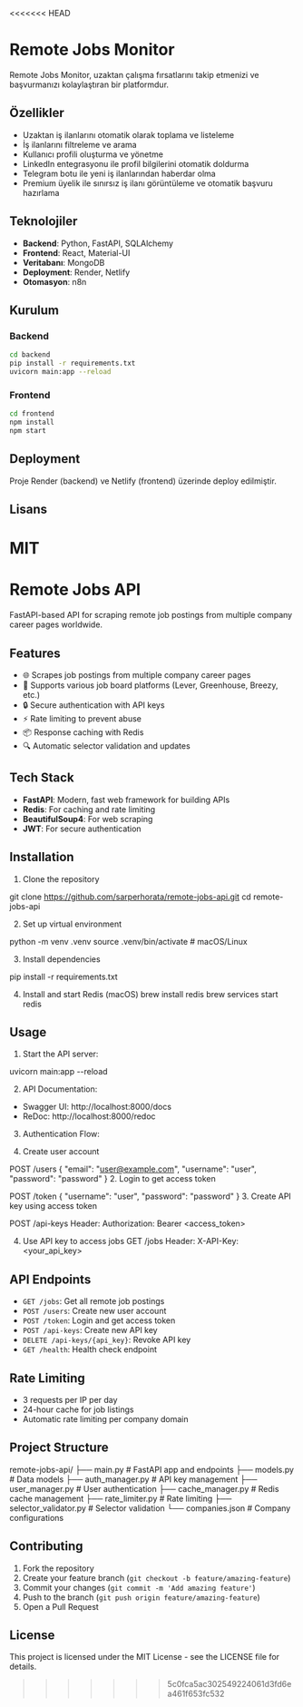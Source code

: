 <<<<<<< HEAD
# Remote Jobs Monitor

Remote Jobs Monitor, uzaktan çalışma fırsatlarını takip etmenizi ve başvurmanızı kolaylaştıran bir platformdur.

## Özellikler

- Uzaktan iş ilanlarını otomatik olarak toplama ve listeleme
- İş ilanlarını filtreleme ve arama
- Kullanıcı profili oluşturma ve yönetme
- LinkedIn entegrasyonu ile profil bilgilerini otomatik doldurma
- Telegram botu ile yeni iş ilanlarından haberdar olma
- Premium üyelik ile sınırsız iş ilanı görüntüleme ve otomatik başvuru hazırlama

## Teknolojiler

- **Backend**: Python, FastAPI, SQLAlchemy
- **Frontend**: React, Material-UI
- **Veritabanı**: MongoDB
- **Deployment**: Render, Netlify
- **Otomasyon**: n8n

## Kurulum

### Backend

```bash
cd backend
pip install -r requirements.txt
uvicorn main:app --reload
```

### Frontend

```bash
cd frontend
npm install
npm start
```

## Deployment

Proje Render (backend) ve Netlify (frontend) üzerinde deploy edilmiştir.

## Lisans

MIT 
=======
# Remote Jobs API

FastAPI-based API for scraping remote job postings from multiple company career pages worldwide.

## Features

- 🌐 Scrapes job postings from multiple company career pages
- 🔄 Supports various job board platforms (Lever, Greenhouse, Breezy, etc.)
- 🔒 Secure authentication with API keys
- ⚡ Rate limiting to prevent abuse
- 📦 Response caching with Redis
- 🔍 Automatic selector validation and updates

## Tech Stack

- **FastAPI**: Modern, fast web framework for building APIs
- **Redis**: For caching and rate limiting
- **BeautifulSoup4**: For web scraping
- **JWT**: For secure authentication

## Installation

1. Clone the repository

git clone https://github.com/sarperhorata/remote-jobs-api.git
cd remote-jobs-api

2. Set up virtual environment

python -m venv .venv
source .venv/bin/activate # macOS/Linux


3. Install dependencies

pip install -r requirements.txt


4. Install and start Redis
(macOS)
brew install redis
brew services start redis


## Usage

1. Start the API server:

uvicorn main:app --reload

2. API Documentation:

- Swagger UI: http://localhost:8000/docs
- ReDoc: http://localhost:8000/redoc

3. Authentication Flow:

1. Create user account

POST /users
{
"email": "user@example.com",
"username": "user",
"password": "password"
}
2. Login to get access token

POST /token
{
"username": "user",
"password": "password"
}
3. Create API key using access token

POST /api-keys
Header: Authorization: Bearer <access_token>

4. Use API key to access jobs
GET /jobs
Header: X-API-Key: <your_api_key>

## API Endpoints

- `GET /jobs`: Get all remote job postings
- `POST /users`: Create new user account
- `POST /token`: Login and get access token
- `POST /api-keys`: Create new API key
- `DELETE /api-keys/{api_key}`: Revoke API key
- `GET /health`: Health check endpoint

## Rate Limiting

- 3 requests per IP per day
- 24-hour cache for job listings
- Automatic rate limiting per company domain

## Project Structure

remote-jobs-api/
├── main.py # FastAPI app and endpoints
├── models.py # Data models
├── auth_manager.py # API key management
├── user_manager.py # User authentication
├── cache_manager.py # Redis cache management
├── rate_limiter.py # Rate limiting
├── selector_validator.py # Selector validation
└── companies.json # Company configurations

## Contributing

1. Fork the repository
2. Create your feature branch (`git checkout -b feature/amazing-feature`)
3. Commit your changes (`git commit -m 'Add amazing feature'`)
4. Push to the branch (`git push origin feature/amazing-feature`)
5. Open a Pull Request

## License

This project is licensed under the MIT License - see the LICENSE file for details.
>>>>>>> 5c0fca5ac302549224061d3fd6ea461f653fc532
